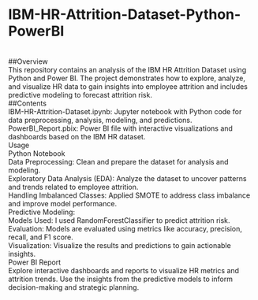 # IBM-HR-Attrition-Dataset-Python-PowerBI
<br>
##Overview
<br>
This repository contains an analysis of the IBM HR Attrition Dataset using Python and Power BI. The project demonstrates how to explore, analyze, and visualize HR data to gain insights into employee attrition and includes predictive modeling to forecast attrition risk.
<br>
##Contents
<br>
IBM-HR-Attrition-Dataset.ipynb: Jupyter notebook with Python code for data preprocessing, analysis, modeling, and predictions.
PowerBI_Report.pbix: Power BI file with interactive visualizations and dashboards based on the IBM HR dataset.
<br>
Usage
<br>
Python Notebook
<br>
Data Preprocessing: Clean and prepare the dataset for analysis and modeling.
<br>
Exploratory Data Analysis (EDA): Analyze the dataset to uncover patterns and trends related to employee attrition.
<br>
Handling Imbalanced Classes: Applied SMOTE to address class imbalance and improve model performance.
<br>
Predictive Modeling:
<br>
Models Used: I used RandomForestClassifier to predict attrition risk.
<br>
Evaluation: Models are evaluated using metrics like accuracy, precision, recall, and F1 score.
<br>
Visualization: Visualize the results and predictions to gain actionable insights.
<br>
Power BI Report
<br>
Explore interactive dashboards and reports to visualize HR metrics and attrition trends.
Use the insights from the predictive models to inform decision-making and strategic planning.
